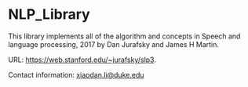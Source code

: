 # NLP_Library
This library implements all of the algorithm and concepts in Speech and language processing, 2017 by Dan Jurafsky and James H Martin.

URL: https://web.stanford.edu/~jurafsky/slp3.

Contact information: xiaodan.li@duke.edu

